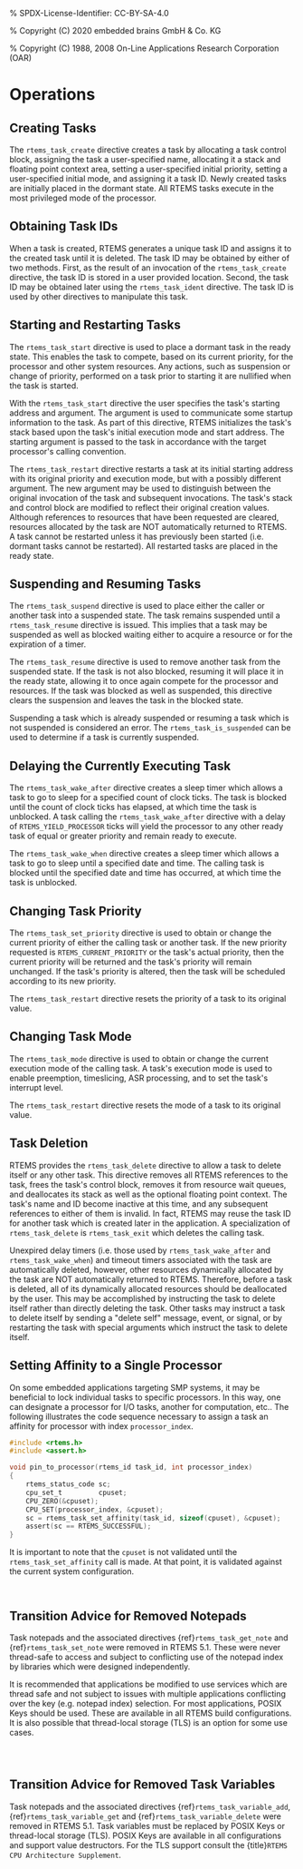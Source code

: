 % SPDX-License-Identifier: CC-BY-SA-4.0

% Copyright (C) 2020 embedded brains GmbH & Co. KG

% Copyright (C) 1988, 2008 On-Line Applications Research Corporation (OAR)

# Operations

## Creating Tasks

The `rtems_task_create` directive creates a task by allocating a task control
block, assigning the task a user-specified name, allocating it a stack and
floating point context area, setting a user-specified initial priority, setting
a user-specified initial mode, and assigning it a task ID. Newly created tasks
are initially placed in the dormant state. All RTEMS tasks execute in the most
privileged mode of the processor.

## Obtaining Task IDs

When a task is created, RTEMS generates a unique task ID and assigns it to the
created task until it is deleted. The task ID may be obtained by either of two
methods. First, as the result of an invocation of the `rtems_task_create`
directive, the task ID is stored in a user provided location. Second, the task
ID may be obtained later using the `rtems_task_ident` directive. The task ID
is used by other directives to manipulate this task.

## Starting and Restarting Tasks

The `rtems_task_start` directive is used to place a dormant task in the ready
state. This enables the task to compete, based on its current priority, for
the processor and other system resources. Any actions, such as suspension or
change of priority, performed on a task prior to starting it are nullified when
the task is started.

With the `rtems_task_start` directive the user specifies the task's starting
address and argument. The argument is used to communicate some startup
information to the task. As part of this directive, RTEMS initializes the
task's stack based upon the task's initial execution mode and start address.
The starting argument is passed to the task in accordance with the target
processor's calling convention.

The `rtems_task_restart` directive restarts a task at its initial starting
address with its original priority and execution mode, but with a possibly
different argument. The new argument may be used to distinguish between the
original invocation of the task and subsequent invocations. The task's stack
and control block are modified to reflect their original creation values.
Although references to resources that have been requested are cleared,
resources allocated by the task are NOT automatically returned to RTEMS. A
task cannot be restarted unless it has previously been started (i.e. dormant
tasks cannot be restarted). All restarted tasks are placed in the ready state.

## Suspending and Resuming Tasks

The `rtems_task_suspend` directive is used to place either the caller or
another task into a suspended state. The task remains suspended until a
`rtems_task_resume` directive is issued. This implies that a task may be
suspended as well as blocked waiting either to acquire a resource or for the
expiration of a timer.

The `rtems_task_resume` directive is used to remove another task from the
suspended state. If the task is not also blocked, resuming it will place it in
the ready state, allowing it to once again compete for the processor and
resources. If the task was blocked as well as suspended, this directive clears
the suspension and leaves the task in the blocked state.

Suspending a task which is already suspended or resuming a task which is not
suspended is considered an error. The `rtems_task_is_suspended` can be used
to determine if a task is currently suspended.

## Delaying the Currently Executing Task

The `rtems_task_wake_after` directive creates a sleep timer which allows a
task to go to sleep for a specified count of clock ticks. The task is blocked
until the count of clock ticks has elapsed, at which time the task is unblocked.
A task calling the `rtems_task_wake_after` directive with a delay of
`RTEMS_YIELD_PROCESSOR` ticks will yield the processor to any other ready
task of equal or greater priority and remain ready to execute.

The `rtems_task_wake_when` directive creates a sleep timer which allows a
task to go to sleep until a specified date and time. The calling task is
blocked until the specified date and time has occurred, at which time the task
is unblocked.

## Changing Task Priority

The `rtems_task_set_priority` directive is used to obtain or change the
current priority of either the calling task or another task. If the new
priority requested is `RTEMS_CURRENT_PRIORITY` or the task's actual priority,
then the current priority will be returned and the task's priority will remain
unchanged. If the task's priority is altered, then the task will be scheduled
according to its new priority.

The `rtems_task_restart` directive resets the priority of a task to its
original value.

## Changing Task Mode

The `rtems_task_mode` directive is used to obtain or change the current
execution mode of the calling task. A task's execution mode is used to enable
preemption, timeslicing, ASR processing, and to set the task's interrupt level.

The `rtems_task_restart` directive resets the mode of a task to its original
value.

## Task Deletion

RTEMS provides the `rtems_task_delete` directive to allow a task to delete
itself or any other task. This directive removes all RTEMS references to the
task, frees the task's control block, removes it from resource wait queues, and
deallocates its stack as well as the optional floating point context. The
task's name and ID become inactive at this time, and any subsequent references
to either of them is invalid. In fact, RTEMS may reuse the task ID for another
task which is created later in the application. A specialization of
`rtems_task_delete` is `rtems_task_exit` which deletes the calling task.

Unexpired delay timers (i.e. those used by `rtems_task_wake_after` and
`rtems_task_wake_when`) and timeout timers associated with the task are
automatically deleted, however, other resources dynamically allocated by the
task are NOT automatically returned to RTEMS. Therefore, before a task is
deleted, all of its dynamically allocated resources should be deallocated by
the user. This may be accomplished by instructing the task to delete itself
rather than directly deleting the task. Other tasks may instruct a task to
delete itself by sending a "delete self" message, event, or signal, or by
restarting the task with special arguments which instruct the task to delete
itself.

## Setting Affinity to a Single Processor

On some embedded applications targeting SMP systems, it may be beneficial to
lock individual tasks to specific processors. In this way, one can designate a
processor for I/O tasks, another for computation, etc.. The following
illustrates the code sequence necessary to assign a task an affinity for
processor with index `processor_index`.

```c
#include <rtems.h>
#include <assert.h>

void pin_to_processor(rtems_id task_id, int processor_index)
{
    rtems_status_code sc;
    cpu_set_t         cpuset;
    CPU_ZERO(&cpuset);
    CPU_SET(processor_index, &cpuset);
    sc = rtems_task_set_affinity(task_id, sizeof(cpuset), &cpuset);
    assert(sc == RTEMS_SUCCESSFUL);
}
```

It is important to note that the `cpuset` is not validated until the
`rtems_task_set_affinity` call is made. At that point, it is validated
against the current system configuration.

```{index} rtems_task_get_note()
```

```{index} rtems_task_set_note()
```

## Transition Advice for Removed Notepads

Task notepads and the associated directives {ref}`rtems_task_get_note` and
{ref}`rtems_task_set_note` were removed in RTEMS 5.1. These were never
thread-safe to access and subject to conflicting use of the notepad index by
libraries which were designed independently.

It is recommended that applications be modified to use services which are
thread safe and not subject to issues with multiple applications conflicting
over the key (e.g. notepad index) selection. For most applications, POSIX Keys
should be used. These are available in all RTEMS build configurations. It is
also possible that thread-local storage (TLS) is an option for some use cases.

```{index} rtems_task_variable_add()
```

```{index} rtems_task_variable_get()
```

```{index} rtems_task_variable_delete()
```

## Transition Advice for Removed Task Variables

Task notepads and the associated directives {ref}`rtems_task_variable_add`,
{ref}`rtems_task_variable_get` and {ref}`rtems_task_variable_delete` were
removed in RTEMS 5.1. Task variables must be replaced by POSIX Keys or
thread-local storage (TLS). POSIX Keys are available in all configurations and
support value destructors. For the TLS support consult the {title}`RTEMS CPU
Architecture Supplement`.
